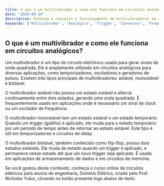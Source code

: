 ```yaml
---
title: O que é um multivibrador e como ele funciona em circuitos analógicos?
date: "2024-09-14"
description: Entenda o conceito e funcionamento de multivibradores em circuitos analógicos.
keywords: ['Multivibrador', 'Analógico', 'Trigger', 'Conversor', 'Frequência', 'Circuito', 'Resposta']
---
```


## O que é um multivibrador e como ele funciona em circuitos analógicos?

Um multivibrador é um tipo de circuito eletrônico usado para gerar sinais de onda quadrada. Ele é amplamente utilizado em circuitos analógicos para diversas aplicações, como temporizadores, osciladores e geradores de pulsos. Existem três tipos principais de multivibradores: astável, monostável e bistável.

O multivibrador astável não possui um estado estável e alterna continuamente entre dois estados, gerando uma onda quadrada. É frequentemente usado em aplicações onde é necessário um sinal de clock ou um oscilador de frequência.

O multivibrador monostável tem um estado estável e um estado temporário. Quando um trigger (gatilho) é aplicado, ele muda para o estado temporário por um período de tempo antes de retornar ao estado estável. Este tipo é útil em temporizadores e circuitos de delay.

O multivibrador bistável, também conhecido como flip-flop, possui dois estados estáveis. Ele muda de estado quando um trigger é aplicado, e permanece nesse estado até que um novo trigger seja aplicado. É usado em aplicações de armazenamento de dados e em circuitos de memória.

Se você gostou deste conteúdo, conheça o curso online de circuitos elétricos para alunos de engenharia, Domínio Elétrico, criado pelo Prof. Nicholas Yukio, clicando no botão presente logo abaixo do texto.